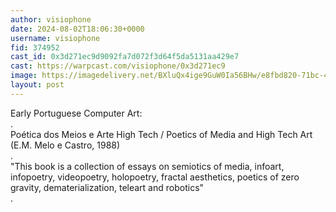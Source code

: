 ```yaml
---
author: visiophone
date: 2024-08-02T18:06:30+0000
username: visiophone
fid: 374952
cast_id: 0x3d271ec9d9092fa7d072f3d64f5da5131aa429e7
cast: https://warpcast.com/visiophone/0x3d271ec9
image: https://imagedelivery.net/BXluQx4ige9GuW0Ia56BHw/e8fbd820-71bc-430f-f82d-baa62554a300/original
layout: post
---
```

Early Portuguese Computer Art:  
.  
Poética dos Meios e Arte High Tech / Poetics of Media and High Tech Art (E.M. Melo e Castro, 1988)  
.  
"This book is a collection of essays on semiotics of media, infoart, infopoetry, videopoetry, holopoetry, fractal aesthetics, poetics of zero gravity, dematerialization, teleart and robotics"  
.  

<img src='https://imagedelivery.net/BXluQx4ige9GuW0Ia56BHw/e8fbd820-71bc-430f-f82d-baa62554a300/original' alt='' referrerpolicy='no-referrer'/>
<img src='https://imagedelivery.net/BXluQx4ige9GuW0Ia56BHw/61c9fb86-e5eb-4221-097b-75574c7b3d00/original' alt='' referrerpolicy='no-referrer'/>